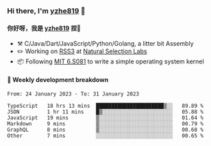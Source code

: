 ### Hi there, I'm [yzhe819](https://github.com/yzhe819) 👋

#### 你好呀，我是 [yzhe819](https://github.com/yzhe819) 捏👋

- :hammer_and_pick: C/Java/Dart/JavaScript/Python/Golang, a litter bit Assembly
- :pencil2: Working on [RSS3](https://github.com/NaturalSelectionLabs/RSS3) at [Natural Selection Labs](https://github.com/NaturalSelectionLabs)
- 📦 Following [MIT 6.S081](https://pdos.csail.mit.edu/6.S081/2020/) to write a simple operating system kernel



#### 📝 Weekly development breakdown

<!--START_SECTION:waka-->

```text
From: 24 January 2023 - To: 31 January 2023

TypeScript   18 hrs 13 mins  ██████████████████████▒░░   89.89 %
JSON         1 hr 11 mins    █▒░░░░░░░░░░░░░░░░░░░░░░░   05.88 %
JavaScript   19 mins         ▒░░░░░░░░░░░░░░░░░░░░░░░░   01.64 %
Markdown     9 mins          ▒░░░░░░░░░░░░░░░░░░░░░░░░   00.79 %
GraphQL      8 mins          ▒░░░░░░░░░░░░░░░░░░░░░░░░   00.68 %
Other        7 mins          ░░░░░░░░░░░░░░░░░░░░░░░░░   00.65 %
```

<!--END_SECTION:waka-->



